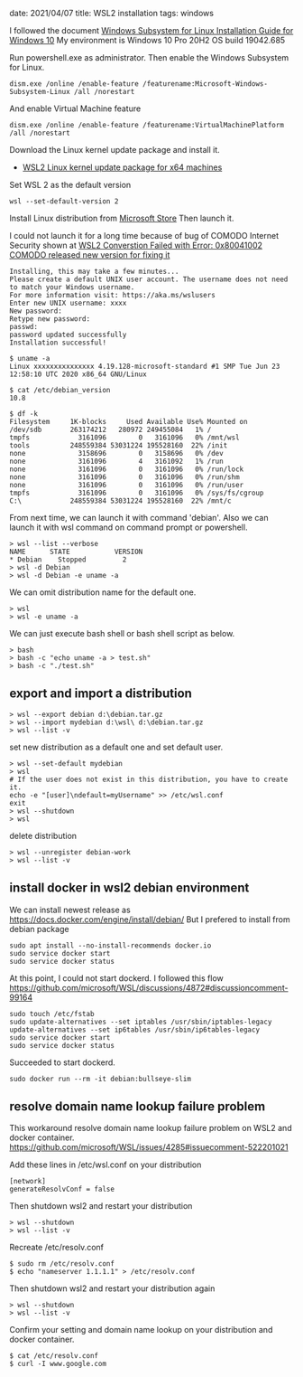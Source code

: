 date: 2021/04/07
title: WSL2 installation
tags: windows

I followed the document [Windows Subsystem for Linux Installation Guide for Windows 10](https://docs.microsoft.com/en-us/windows/wsl/install-win10)
My environment is Windows 10 Pro 20H2 OS build 19042.685

Run powershell.exe as administrator.
Then enable the Windows Subsystem for Linux.

	dism.exe /online /enable-feature /featurename:Microsoft-Windows-Subsystem-Linux /all /norestart

And enable Virtual Machine feature

	dism.exe /online /enable-feature /featurename:VirtualMachinePlatform /all /norestart

Download the Linux kernel update package and install it.
- [WSL2 Linux kernel update package for x64 machines](https://wslstorestorage.blob.core.windows.net/wslblob/wsl_update_x64.msi)

Set WSL 2 as the default version

	wsl --set-default-version 2

Install Linux distribution from [Microsoft Store](https://docs.microsoft.com/en-us/windows/wsl/install-win10)
Then launch it.


I could not launch it for a long time because of bug of COMODO Internet Security shown at [WSL2 Converstion Failed with Error: 0x80041002 ](https://github.com/microsoft/WSL/issues/5329)
[COMODO released new version for fixing it](https://forums.comodo.com/news-announcements-feedback-cis/comodo-internet-security-2020-v12228012-released-t126945.0.html)

	Installing, this may take a few minutes...
	Please create a default UNIX user account. The username does not need to match your Windows username.
	For more information visit: https://aka.ms/wslusers
	Enter new UNIX username: xxxx
	New password:
	Retype new password:
	passwd: 
	password updated successfully
	Installation successful!

	$ uname -a
	Linux xxxxxxxxxxxxxxx 4.19.128-microsoft-standard #1 SMP Tue Jun 23 12:58:10 UTC 2020 x86_64 GNU/Linux

	$ cat /etc/debian_version
	10.8

	$ df -k
	Filesystem     1K-blocks     Used Available Use% Mounted on
	/dev/sdb       263174212   280972 249455084   1% /
	tmpfs            3161096        0   3161096   0% /mnt/wsl
	tools          248559384 53031224 195528160  22% /init
	none             3158696        0   3158696   0% /dev
	none             3161096        4   3161092   1% /run
	none             3161096        0   3161096   0% /run/lock
	none             3161096        0   3161096   0% /run/shm
	none             3161096        0   3161096   0% /run/user
	tmpfs            3161096        0   3161096   0% /sys/fs/cgroup
	C:\            248559384 53031224 195528160  22% /mnt/c

From next time, we can launch it with command 'debian'.
Also we can launch it with wsl command on command prompt or powershell.

	> wsl --list --verbose
	NAME      STATE           VERSION
	* Debian    Stopped         2
	> wsl -d Debian
	> wsl -d Debian -e uname -a

We can omit distribution name for the default one.

	> wsl
	> wsl -e uname -a

We can just execute bash shell or bash shell script as below.

	> bash
	> bash -c "echo uname -a > test.sh"
	> bash -c "./test.sh"

## export and import a distribution

	> wsl --export debian d:\debian.tar.gz
	> wsl --import mydebian d:\wsl\ d:\debian.tar.gz
	> wsl --list -v

set new distribution as a default one and set default user.

	> wsl --set-default mydebian
	> wsl
	# If the user does not exist in this distribution, you have to create it.
	echo -e "[user]\ndefault=myUsername" >> /etc/wsl.conf
	exit
	> wsl --shutdown
	> wsl

delete distribution

	> wsl --unregister debian-work
	> wsl --list -v

## install docker in wsl2 debian environment

We can install newest release as https://docs.docker.com/engine/install/debian/
But I prefered to install from debian package

	sudo apt install --no-install-recommends docker.io
	sudo service docker start
	sudo service docker status

At this point, I could not start dockerd.
I followed this flow https://github.com/microsoft/WSL/discussions/4872#discussioncomment-99164

	sudo touch /etc/fstab
	sudo update-alternatives --set iptables /usr/sbin/iptables-legacy  update-alternatives --set ip6tables /usr/sbin/ip6tables-legacy
	sudo service docker start
	sudo service docker status

Succeeded to start dockerd.

	sudo docker run --rm -it debian:bullseye-slim


## resolve domain name lookup failure problem

This workaround resolve domain name lookup failure problem on WSL2 and docker container.
https://github.com/microsoft/WSL/issues/4285#issuecomment-522201021

Add these lines in /etc/wsl.conf on your distribution

	[network]
	generateResolvConf = false

Then shutdown wsl2 and restart your distribution

	> wsl --shutdown
	> wsl --list -v

Recreate /etc/resolv.conf

	$ sudo rm /etc/resolv.conf
	$ echo "nameserver 1.1.1.1" > /etc/resolv.conf 
	
Then shutdown wsl2 and restart your distribution again

	> wsl --shutdown
	> wsl --list -v

Confirm your setting and domain name lookup on your distribution and docker container.

	$ cat /etc/resolv.conf
	$ curl -I www.google.com
